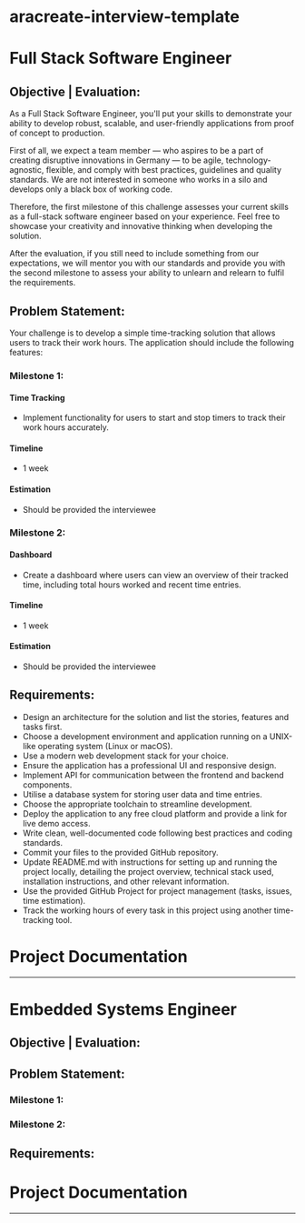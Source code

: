# aracreate-interview-template

# Full Stack Software Engineer
## Objective | Evaluation:
As a Full Stack Software Engineer, you'll put your skills to demonstrate your ability to develop robust, scalable, and user-friendly applications from proof of concept to production. 

First of all, we expect a team member — who aspires to be a part of creating disruptive innovations in Germany — to be agile, technology-agnostic, flexible, and comply with best practices, guidelines and quality standards. We are not interested in someone who works in a silo and develops only a black box of working code.

Therefore, the first milestone of this challenge assesses your current skills as a full-stack software engineer based on your experience. Feel free to showcase your creativity and innovative thinking when developing the solution. 

After the evaluation, if you still need to include something from our expectations, we will mentor you with our standards and provide you with the second milestone to assess your ability to unlearn and relearn to fulfil the requirements.


## Problem Statement:
Your challenge is to develop a simple time-tracking solution that allows users to track their work hours. The application should include the following features:

### Milestone 1:
#### Time Tracking
- Implement functionality for users to start and stop timers to track their work hours accurately.
#### Timeline
- 1 week
#### Estimation
- Should be provided the interviewee

### Milestone 2:
#### Dashboard
- Create a dashboard where users can view an overview of their tracked time, including total hours worked and recent time entries.
#### Timeline
- 1 week
#### Estimation
- Should be provided the interviewee

## Requirements:
- Design an architecture for the solution and list the stories, features and tasks first.
- Choose a development environment and application running on a UNIX-like operating system (Linux or macOS).
- Use a modern web development stack for your choice.
- Ensure the application has a professional UI and responsive design.
- Implement API for communication between the frontend and backend components.
- Utilise a database system for storing user data and time entries.
- Choose the appropriate toolchain to streamline development.
- Deploy the application to any free cloud platform and provide a link for live demo access.
- Write clean, well-documented code following best practices and coding standards.
- Commit your files to the provided GitHub repository.
- Update README.md with instructions for setting up and running the project locally, detailing the project overview, technical stack used, installation instructions, and other relevant information.
- Use the provided GitHub Project for project management (tasks, issues, time estimation).
- Track the working hours of every task in this project using another time-tracking tool.

# Project Documentation
---

# Embedded Systems Engineer
## Objective | Evaluation:
## Problem Statement:
### Milestone 1:
### Milestone 2:
## Requirements:
# Project Documentation
---